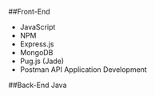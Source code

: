 ##Front-End
- JavaScript
- NPM
- Express.js
- MongoDB
- Pug.js (Jade)
- Postman API Application Development

##Back-End
Java